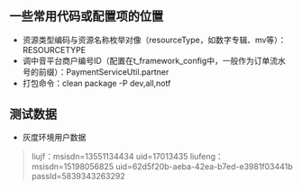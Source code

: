 # 

## 一些常用代码或配置项的位置
* 资源类型编码与资源名称枚举对像（resourceType，如数字专辑、mv等）：RESOURCETYPE
* 调中音平台商户编号ID（配置在t_framework_config中，一般作为订单流水号的前缀）：PaymentServiceUtil.partner
* 打包命令：clean package -P dev,all,notf


## 测试数据
* 灰度环境用户数据
> liujf：msisdn=13551134434 uid=17013435
> liufeng：msisdn=15198056825 uid=62d5f20b-aeba-42ea-b7ed-e3981f03441b passId=5839343263292
